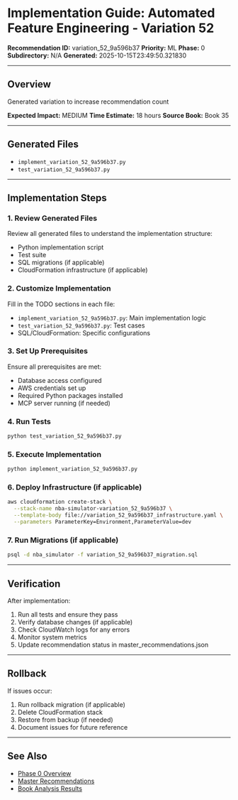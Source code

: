 # Implementation Guide: Automated Feature Engineering - Variation 52

**Recommendation ID:** variation_52_9a596b37
**Priority:** ML
**Phase:** 0
**Subdirectory:** N/A
**Generated:** 2025-10-15T23:49:50.321830

---

## Overview

Generated variation to increase recommendation count

**Expected Impact:** MEDIUM
**Time Estimate:** 18 hours
**Source Book:** Book 35

---

## Generated Files

- `implement_variation_52_9a596b37.py`
- `test_variation_52_9a596b37.py`

---

## Implementation Steps

### 1. Review Generated Files

Review all generated files to understand the implementation structure:
- Python implementation script
- Test suite
- SQL migrations (if applicable)
- CloudFormation infrastructure (if applicable)

### 2. Customize Implementation

Fill in the TODO sections in each file:
- `implement_variation_52_9a596b37.py`: Main implementation logic
- `test_variation_52_9a596b37.py`: Test cases
- SQL/CloudFormation: Specific configurations

### 3. Set Up Prerequisites

Ensure all prerequisites are met:
- Database access configured
- AWS credentials set up
- Required Python packages installed
- MCP server running (if needed)

### 4. Run Tests

```bash
python test_variation_52_9a596b37.py
```

### 5. Execute Implementation

```bash
python implement_variation_52_9a596b37.py
```

### 6. Deploy Infrastructure (if applicable)

```bash
aws cloudformation create-stack \
  --stack-name nba-simulator-variation_52_9a596b37 \
  --template-body file://variation_52_9a596b37_infrastructure.yaml \
  --parameters ParameterKey=Environment,ParameterValue=dev
```

### 7. Run Migrations (if applicable)

```bash
psql -d nba_simulator -f variation_52_9a596b37_migration.sql
```

---

## Verification

After implementation:
1. Run all tests and ensure they pass
2. Verify database changes (if applicable)
3. Check CloudWatch logs for any errors
4. Monitor system metrics
5. Update recommendation status in master_recommendations.json

---

## Rollback

If issues occur:
1. Run rollback migration (if applicable)
2. Delete CloudFormation stack
3. Restore from backup (if needed)
4. Document issues for future reference

---

## See Also

- [Phase 0 Overview](/Users/ryanranft/nba-simulator-aws/docs/phases/phase_0/)
- [Master Recommendations](/Users/ryanranft/nba-mcp-synthesis/analysis_results/master_recommendations.json)
- [Book Analysis Results](/Users/ryanranft/nba-mcp-synthesis/analysis_results/)
